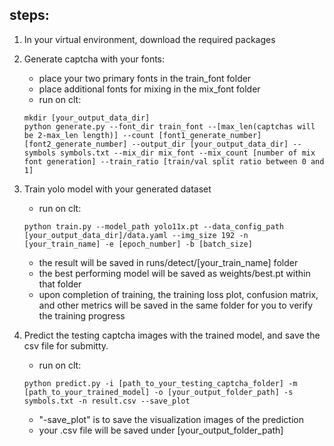 ## steps:
1. In your virtual environment, download the required packages 
2. Generate captcha with your fonts:
   - place your two primary fonts in the train_font folder
   - place additional fonts for mixing in the mix_font folder
   - run on clt: 
   ```shell
   mkdir [your_output_data_dir]
   python generate.py --font_dir train_font --[max_len(captchas will be 2-max_len length)] --count [font1_generate_number] [font2_generate_number] --output_dir [your_output_data_dir] --symbols symbols.txt --mix_dir mix_font --mix_count [number of mix font generation] --train_ratio [train/val split ratio between 0 and 1]
   ```

3. Train yolo model with your generated dataset
   - run on clt: 
   ```shell
   python train.py --model_path yolo11x.pt --data_config_path [your_output_data_dir]/data.yaml --img_size 192 -n [your_train_name] -e [epoch_number] -b [batch_size]
   ```
   - the result will be saved in runs/detect/[your_train_name] folder
   - the best performing model will be saved as weights/best.pt within that folder
   - upon completion of training, the training loss plot, confusion matrix, and other metrics will be saved in the same folder for you to verify the training progress

4. Predict the testing captcha images with the trained model, and save the csv file for submitty.
   - run on clt:
   ```shell
   python predict.py -i [path_to_your_testing_captcha_folder] -m [path_to_your_trained_model] -o [your_output_folder_path] -s symbols.txt -n result.csv --save_plot
   ```
   -  "-save_plot" is to save the visualization images of the prediction
   - your .csv file will be saved under [your_output_folder_path]
